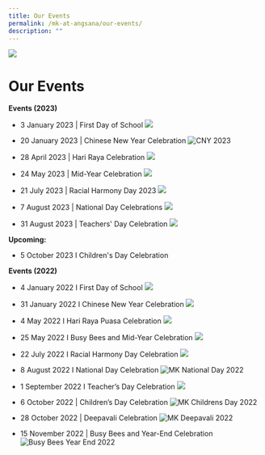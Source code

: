 ```yaml
---
title: Our Events
permalink: /mk-at-angsana/our-events/
description: ""
---
```

![](/images/MK-Angsana.jpg)

Our Events
==========
<b>Events (2023)</b>

* 3 January 2023 | First Day of School
![](/images/MK@Angsana/First%20Day%20of%20School%202023%20(New)%20resized.png)

* 20 January 2023 | Chinese New Year Celebration
![CNY 2023](/images/MK@Angsana/Chinese%20New%20Year%20Celebration%202023%20resized.jpg)

* 28 April 2023 | Hari Raya Celebration
![](/images/hari%20raya%20celebrations.png)

* 24 May 2023 | Mid-Year Celebration
![](/images/mid-year%20celebrations.png)

* 21 July 2023 | Racial Harmony Day 2023
![](/images/racial%20harmony%20day_mk.png)

* 7 August 2023 | National Day Celebrations 
![](/images/ndp%20celebrations2023.png)

* 31 August 2023 | Teachers' Day Celebration
![](/images/MK@Angsana/teachers%20day%20celebration%202023.png)

<b>Upcoming:</b>

* 5 October 2023 I Children's Day Celebration

<b>Events (2022)</b>

* 4 January 2022 I First Day of School
![](/images/MK@Angsana/First%20Day%20of%20School.png)

* 31 January 2022 I Chinese New Year Celebration
![](/images/MK@Angsana/Chinese%20New%20Year%20Celebration.jpg)

* 4 May 2022 I Hari Raya Puasa Celebration
![](/images/MK@Angsana/Hari%20Raya%20Celebration.jpg)

* 25 May 2022 I Busy Bees and Mid-Year Celebration
![](/images/MK@Angsana/Busy%20Bees%20Mid-Year%20Celebration.png)

* 22 July 2022 I Racial Harmony Day Celebration
![](/images/MK@Angsana/Racial%20Harmony%20Day%20Celebration.jpg)

* 8 August 2022 I National Day Celebration
![MK National Day 2022](/images/MK@Angsana/National%20Day%20Celebration.jpg)

* 1 September 2022 I Teacher’s Day Celebration
![](/images/MK@Angsana/Teacher_s%20Day%20Celebration%20resized.png)

* 6 October 2022 | Children’s Day Celebration
![MK Childrens Day 2022](/images/MK@Angsana/Children’s%20Day%20Celebration%20resized.png)


* 28 October 2022 | Deepavali Celebration
![MK Deepavali 2022](/images/MK@Angsana/Deepavali%20Celebration%20resized.jpg)

* 15 November 2022 | Busy Bees and Year-End Celebration
![Busy Bees Year End 2022](/images/MK@Angsana/Busy%20Bees%20_%20Year-End%20Celebration%20resized.jpg)